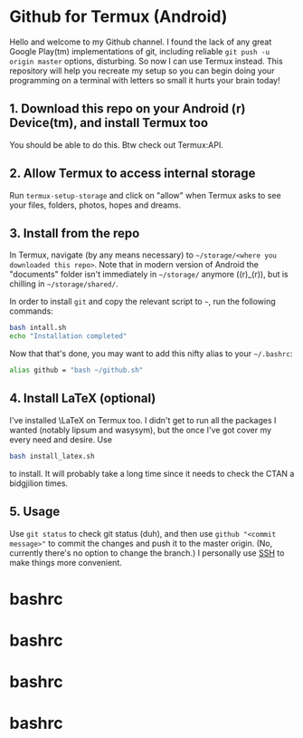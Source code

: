 # Github for Termux (Android)
Hello and welcome to my Github channel. I found the lack of any great Google Play(tm) implementations of git, including reliable `git push -u origin master` options, disturbing. So now I can use Termux instead. This repository will help you recreate my setup so you can begin doing your programming on a terminal with letters so small it hurts your brain today!

## 1. Download this repo on your Android (r) Device(tm), and install Termux too
You should be able to do this. Btw check out Termux:API.

## 2. Allow Termux to access internal storage
Run `termux-setup-storage` and click on "allow" when Termux asks to see your files, folders, photos, hopes and dreams.

## 3. Install from the repo
In Termux, navigate (by any means necessary) to `~/storage/<where you downloaded this repo>`. Note that in modern version of Android the "documents" folder isn't immediately in `~/storage/` anymore ((r)_(r)), but is chilling in `~/storage/shared/`.

In order to install `git` and copy the relevant script to `~`, run the following commands:
```bash
bash intall.sh
echo "Installation completed"
```
Now that that's done, you may want to add this nifty alias to your `~/.bashrc`:
```bash
alias github = "bash ~/github.sh"
```

## 4. Install LaTeX (optional)
I've installed \LaTeX on Termux too. I didn't get to run all the packages I wanted (notably lipsum and wasysym), but the once I've got cover my every need and desire. Use
```bash
bash install_latex.sh
```
to install. It will probably take a long time since it needs to check the CTAN a bidgjilion times.

## 5. Usage
Use `git status` to check git status (duh), and then use `github "<commit message>"` to commit the changes and push it to the master origin. (No, currently there's no option to change the branch.) I personally use [SSH](https://help.github.com/en/articles/connecting-to-github-with-ssh) to make things more convenient.
# bashrc
# bashrc
# bashrc
# bashrc
